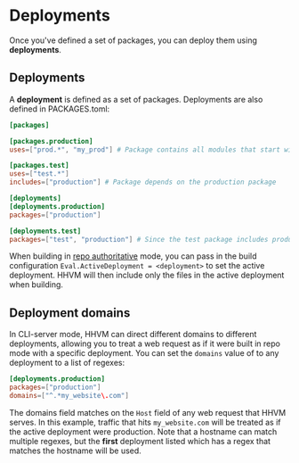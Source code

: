 # Deployments

Once you've defined a set of packages, you can deploy them using **deployments**.

## Deployments
A **deployment** is defined as a set of packages. Deployments are also defined in PACKAGES.toml:

```toml PACKAGES.toml
[packages]

[packages.production]
uses=["prod.*", "my_prod"] # Package contains all modules that start with `prod`, and the module "my_prod".

[packages.test]
uses=["test.*"]
includes=["production"] # Package depends on the production package

[deployments]
[deployments.production]
packages=["production"]

[deployments.test]
packages=["test", "production"] # Since the test package includes production, they must be deployed together.
```

When building in [repo authoritative](/docs/hack/../hhvm/advanced-usage/repo-authoritative) mode, you can pass in the build configuration `Eval.ActiveDeployment = <deployment>` to set the active deployment. HHVM will then include only the files in the active deployment when building.

## Deployment domains
In CLI-server mode, HHVM can direct different domains to different deployments, allowing you to treat a web request as if it were built in repo mode with a specific deployment. You can set the `domains` value of to any deployment to a list of regexes:

```toml
[deployments.production]
packages=["production"]
domains=["^.*my_website\.com"]
```
The domains field matches on the `Host` field of any web request that HHVM serves. In this example, traffic that hits `my_website.com` will be treated as if the active deployment were production. Note that a hostname can match multiple regexes, but the **first** deployment listed which has a regex that matches the hostname will be used.
